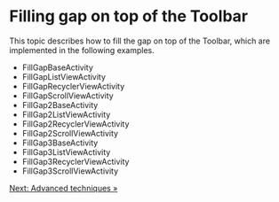 # Filling gap on top of the Toolbar

This topic describes how to fill the gap on top of the Toolbar,
which are implemented in the following examples.

* FillGapBaseActivity
* FillGapListViewActivity
* FillGapRecyclerViewActivity
* FillGapScrollViewActivity
* FillGap2BaseActivity
* FillGap2ListViewActivity
* FillGap2RecyclerViewActivity
* FillGap2ScrollViewActivity
* FillGap3BaseActivity
* FillGap3ListViewActivity
* FillGap3RecyclerViewActivity
* FillGap3ScrollViewActivity

[Next: Advanced techniques &raquo;](../../docs/advanced/index.md)
